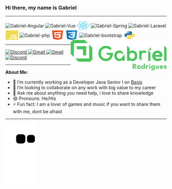 ### Hi there, my name is Gabriel
<!--div align="center">
  <a href="https://gabrielhrp31.github.io/my_portfolio/">
    <img height="180em" src="https://github-readme-stats.vercel.app/api?username=gabrielhrp31&show_icons=true&include_all_commits=true&count_private=true&show_icons=true&include_all_commits=true&count_private=true&title_color=48c558&text_color=f2f2f2&icon_color=16c426&bg_color=3C3C3B&border_radius=8&border_color=3C3C3B"/>
    <img height="180em" src="https://github-readme-stats.vercel.app/api/top-langs?username=gabrielhrp31&layout=compact&langs_count=7&show_icons=true&include_all_commits=true&count_private=true&title_color=48c558&text_color=f2f2f2&icon_color=16c426&bg_color=3C3C3B&border_radius=8&border_color=3C3C3B"/>
  </a>
</div-->
<hr>
<div style="display: inline_block;">
  <img align="center" alt="Gabriel-Angular" height="30" width="40" src="https://cdn.jsdelivr.net/gh/devicons/devicon@latest/icons/angular/angular-original.svg">
  <img align="center" alt="Gabriel-Vue" height="30" width="40" src="https://cdn.jsdelivr.net/gh/devicons/devicon/icons/vuejs/vuejs-original.svg">
  <img align="center" alt="Gabriel-React" height="30" width="40" src="https://raw.githubusercontent.com/devicons/devicon/master/icons/react/react-original.svg">
  <img align="center" alt="Gabriel-Spring" height="30" width="40" src="https://cdn.jsdelivr.net/gh/devicons/devicon/icons/spring/spring-original.svg">
  <img align="center" alt="Gabriel-Laravel" height="30" width="40" src="https://cdn.jsdelivr.net/gh/devicons/devicon@latest/icons/laravel/laravel-original.svg">
  <img align="center" alt="Gabriel-Js" height="30" width="40" src="https://raw.githubusercontent.com/devicons/devicon/master/icons/javascript/javascript-plain.svg">
  <img align="center" alt="Gabriel-php" height="30" width="40" src="https://cdn.jsdelivr.net/gh/devicons/devicon/icons/php/php-original.svg">
  <img align="center" alt="Gabriel-HTML" height="30" width="40" src="https://raw.githubusercontent.com/devicons/devicon/master/icons/html5/html5-original.svg">
  <img align="center" alt="Gabriel-CSS" height="30" width="40" src="https://raw.githubusercontent.com/devicons/devicon/master/icons/css3/css3-original.svg">
  <img align="center" alt="Gabriel-bootstrap" height="30" width="40" src="https://cdn.jsdelivr.net/gh/devicons/devicon/icons/bootstrap/bootstrap-original.svg">
  <img align="center" alt="Gabriel-Python" height="30" width="40" src="https://raw.githubusercontent.com/devicons/devicon/master/icons/python/python-original.svg">
  <img align="right" alt="Gabriel-pic" width="300" src="https://github.com/gabrielhrp31/gabrielhrp31/blob/master/logo-verde.png?raw=tru&width=676&height=676">
</div>
<hr>
<div style="display: inline_block;">
  <a href="https://www.linkedin.com/in/gabriel-henrique-rodrigues-pinto-8b6a24181/">
    <img src="https://img.shields.io/badge/LinkedIn-0077B5?style=for-the-badge&logo=linkedin&logoColor=white" alt="Discord">
  </a>
  <a href="https://api.whatsapp.com/send?phone=37991243949&text=Vi%20seu%20portf%C3%B3lio%20e%20queria%20agendar%20uma%20conversa!">
    <img src="https://img.shields.io/badge/Whatsapp-25D366?style=for-the-badge&logo=whatsapp&logoColor=white" alt="Gmail">
  </a>
  <a href="mailto:gabrielws31@gmail.com">
    <img src="https://img.shields.io/badge/Gmail-D14836?style=for-the-badge&logo=gmail&logoColor=white" alt="Gmail">
  </a>
  <a href="https://discord.com/users/301898166314336258">
    <img src="https://img.shields.io/badge/Discord-7289DA?style=for-the-badge&logo=discord&logoColor=white" alt="Discord">
  </a>
</div>
<hr>
<div> 
    <b>About Me:</b>
    <ul>
      <li>🔭 I’m currently working as a Developer Java Senior I on <a href="https://www.basis.com.br/" target="_blank">Basis</a></li>
      <li>👯 I’m looking to collaborate on any work with big value to my career</li>
    <!-- 🤔 I’m looking for help with ...-->
      <li>💬 Ask me about anything you need help, i love to share knowledge</li>
      <li>😄 Pronouns: He/His</li>
      <li>⚡ Fun fact: I am a lover of games and music if you want to share them with me, dont be afraid</li>
    </ul>
</div>
<hr>
<div>
  
  ![Snake animation](https://github.com/gabrielhrp31/gabrielhrp31/blob/output/github-contribution-grid-snake.svg)
  
</div>
